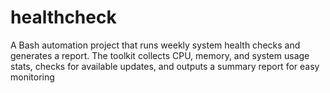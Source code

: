 # healthcheck
A Bash automation project that runs weekly system health checks and generates a report.
The toolkit collects CPU, memory, and system usage stats, checks for available updates, and outputs a summary report for easy monitoring
